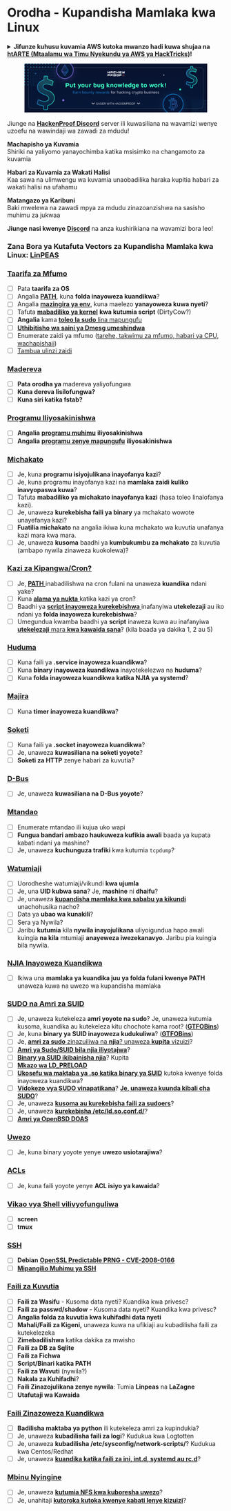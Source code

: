 # Orodha - Kupandisha Mamlaka kwa Linux

<details>

<summary><strong>Jifunze kuhusu kuvamia AWS kutoka mwanzo hadi kuwa shujaa na</strong> <a href="https://training.hacktricks.xyz/courses/arte"><strong>htARTE (Mtaalamu wa Timu Nyekundu ya AWS ya HackTricks)</strong></a><strong>!</strong></summary>

Njia nyingine za kusaidia HackTricks:

* Ikiwa unataka kuona **kampuni yako ikitangazwa kwenye HackTricks** au **kupakua HackTricks kwa PDF** Angalia [**MIPANGO YA USAJILI**](https://github.com/sponsors/carlospolop)!
* Pata [**bidhaa rasmi za PEASS & HackTricks**](https://peass.creator-spring.com)
* Gundua [**Familia ya PEASS**](https://opensea.io/collection/the-peass-family), mkusanyiko wetu wa [**NFTs**](https://opensea.io/collection/the-peass-family) za kipekee
* **Jiunge na** 💬 [**Kikundi cha Discord**](https://discord.gg/hRep4RUj7f) au [**kikundi cha telegram**](https://t.me/peass) au **tufuate** kwenye **Twitter** 🐦 [**@hacktricks\_live**](https://twitter.com/hacktricks\_live)**.**
* **Shiriki mbinu zako za kuvamia kwa kuwasilisha PRs kwa** [**HackTricks**](https://github.com/carlospolop/hacktricks) na [**HackTricks Cloud**](https://github.com/carlospolop/hacktricks-cloud) repos za github.

</details>

<figure><img src="../.gitbook/assets/image (377).png" alt=""><figcaption></figcaption></figure>

Jiunge na [**HackenProof Discord**](https://discord.com/invite/N3FrSbmwdy) server ili kuwasiliana na wavamizi wenye uzoefu na wawindaji wa zawadi za mdudu!

**Machapisho ya Kuvamia**\
Shiriki na yaliyomo yanayochimba katika msisimko na changamoto za kuvamia

**Habari za Kuvamia za Wakati Halisi**\
Kaa sawa na ulimwengu wa kuvamia unaobadilika haraka kupitia habari za wakati halisi na ufahamu

**Matangazo ya Karibuni**\
Baki mwelewa na zawadi mpya za mdudu zinazoanzishwa na sasisho muhimu za jukwaa

**Jiunge nasi kwenye** [**Discord**](https://discord.com/invite/N3FrSbmwdy) na anza kushirikiana na wavamizi bora leo!

### **Zana Bora ya Kutafuta Vectors za Kupandisha Mamlaka kwa Linux:** [**LinPEAS**](https://github.com/carlospolop/privilege-escalation-awesome-scripts-suite/tree/master/linPEAS)

### [Taarifa za Mfumo](privilege-escalation/#system-information)

* [ ] Pata **taarifa za OS**
* [ ] Angalia [**PATH**](privilege-escalation/#path), kuna **folda inayoweza kuandikwa**?
* [ ] Angalia [**mazingira ya env**](privilege-escalation/#env-info), kuna maelezo **yanayoweza kuwa nyeti**?
* [ ] Tafuta [**mabadiliko ya kernel**](privilege-escalation/#kernel-exploits) **kwa kutumia script** (DirtyCow?)
* [ ] **Angalia** kama [**toleo la sudo** lina mapungufu](privilege-escalation/#sudo-version)
* [ ] [**Uthibitisho wa saini ya Dmesg umeshindwa**](privilege-escalation/#dmesg-signature-verification-failed)
* [ ] Enumerate zaidi ya mfumo ([tarehe, takwimu za mfumo, habari ya CPU, wachapishaji](privilege-escalation/#more-system-enumeration))
* [ ] [Tambua ulinzi zaidi](privilege-escalation/#enumerate-possible-defenses)

### [Madereva](privilege-escalation/#drives)

* [ ] **Pata orodha ya** madereva yaliyofungwa
* [ ] **Kuna dereva lisilofungwa?**
* [ ] **Kuna siri katika fstab?**

### [**Programu Iliyosakinishwa**](privilege-escalation/#installed-software)

* [ ] **Angalia** [**programu muhimu**](privilege-escalation/#useful-software) **iliyosakinishwa**
* [ ] **Angalia** [**programu zenye mapungufu**](privilege-escalation/#vulnerable-software-installed) **iliyosakinishwa**

### [Michakato](privilege-escalation/#processes)

* [ ] Je, kuna **programu isiyojulikana inayofanya kazi**?
* [ ] Je, kuna programu inayofanya kazi na **mamlaka zaidi kuliko inavyopaswa kuwa**?
* [ ] Tafuta **mabadiliko ya michakato inayofanya kazi** (hasa toleo linalofanya kazi).
* [ ] Je, unaweza **kurekebisha faili ya binary** ya mchakato wowote unayefanya kazi?
* [ ] **Fuatilia michakato** na angalia ikiwa kuna mchakato wa kuvutia unafanya kazi mara kwa mara.
* [ ] Je, unaweza **kusoma** baadhi ya **kumbukumbu za mchakato** za kuvutia (ambapo nywila zinaweza kuokolewa)?

### [Kazi za Kipangwa/Cron?](privilege-escalation/#scheduled-jobs)

* [ ] Je, [**PATH** ](privilege-escalation/#cron-path)inabadilishwa na cron fulani na unaweza **kuandika** ndani yake?
* [ ] Kuna [**alama ya nukta** ](privilege-escalation/#cron-using-a-script-with-a-wildcard-wildcard-injection)katika kazi ya cron?
* [ ] Baadhi ya [**script inayoweza kurekebishwa** ](privilege-escalation/#cron-script-overwriting-and-symlink)inafanyiwa **utekelezaji** au iko ndani ya **folda inayoweza kurekebishwa**?
* [ ] Umegundua kwamba baadhi ya **script** inaweza kuwa au inafanyiwa [**utekelezaji** mara **kwa kawaida sana**](privilege-escalation/#frequent-cron-jobs)? (kila baada ya dakika 1, 2 au 5)

### [Huduma](privilege-escalation/#services)

* [ ] Kuna faili ya **.service inayoweza kuandikwa**?
* [ ] Kuna **binary inayoweza kuandikwa** inayotekelezwa na **huduma**?
* [ ] Kuna **folda inayoweza kuandikwa katika NJIA ya systemd**?

### [Majira](privilege-escalation/#timers)

* [ ] Kuna **timer inayoweza kuandikwa**?

### [Soketi](privilege-escalation/#sockets)

* [ ] Kuna faili ya **.socket inayoweza kuandikwa**?
* [ ] Je, unaweza **kuwasiliana na soketi yoyote**?
* [ ] **Soketi za HTTP** zenye habari za kuvutia?

### [D-Bus](privilege-escalation/#d-bus)

* [ ] Je, unaweza **kuwasiliana na D-Bus yoyote**?

### [Mtandao](privilege-escalation/#network)

* [ ] Enumerate mtandao ili kujua uko wapi
* [ ] **Fungua bandari ambazo haukuweza kufikia awali** baada ya kupata kabati ndani ya mashine?
* [ ] Je, unaweza **kuchunguza trafiki** kwa kutumia `tcpdump`?

### [Watumiaji](privilege-escalation/#users)

* [ ] Uorodheshe watumiaji/vikundi **kwa ujumla**
* [ ] Je, una **UID kubwa sana**? Je, **mashine** ni **dhaifu**?
* [ ] Je, unaweza [**kupandisha mamlaka kwa sababu ya kikundi**](privilege-escalation/interesting-groups-linux-pe/) unachohusika nacho?
* [ ] Data ya **ubao wa kunakili**?
* [ ] Sera ya Nywila?
* [ ] Jaribu **kutumia** kila **nywila inayojulikana** uliyoigundua hapo awali kuingia **na kila** mtumiaji **anayeweza iwezekanavyo**. Jaribu pia kuingia bila nywila.

### [NJIA Inayoweza Kuandikwa](privilege-escalation/#writable-path-abuses)

* [ ] Ikiwa una **mamlaka ya kuandika juu ya folda fulani kwenye PATH** unaweza kuwa na uwezo wa kupandisha mamlaka

### [SUDO na Amri za SUID](privilege-escalation/#sudo-and-suid)

* [ ] Je, unaweza kutekeleza **amri yoyote na sudo**? Je, unaweza kutumia kusoma, kuandika au kutekeleza kitu chochote kama root? ([**GTFOBins**](https://gtfobins.github.io))
* [ ] Je, kuna **binary ya SUID inayoweza kudukuliwa**? ([**GTFOBins**](https://gtfobins.github.io))
* [ ] Je, [**amri za sudo** zinazuiliwa na **njia**? unaweza **kupita** vizuizi](privilege-escalation/#sudo-execution-bypassing-paths)?
* [ ] [**Amri ya Sudo/SUID bila njia iliyotajwa**](privilege-escalation/#sudo-command-suid-binary-without-command-path)?
* [ ] [**Binary ya SUID ikibainisha njia**](privilege-escalation/#suid-binary-with-command-path)? Kupita
* [ ] [**Mkazo wa LD\_PRELOAD**](privilege-escalation/#ld\_preload)
* [ ] [**Ukosefu wa maktaba ya .so katika binary ya SUID**](privilege-escalation/#suid-binary-so-injection) kutoka kwenye folda inayoweza kuandikwa?
* [ ] [**Vidokezo vya SUDO vinapatikana**](privilege-escalation/#reusing-sudo-tokens)? [**Je, unaweza kuunda kibali cha SUDO**](privilege-escalation/#var-run-sudo-ts-less-than-username-greater-than)?
* [ ] Je, unaweza [**kusoma au kurekebisha faili za sudoers**](privilege-escalation/#etc-sudoers-etc-sudoers-d)?
* [ ] Je, unaweza [**kurekebisha /etc/ld.so.conf.d/**](privilege-escalation/#etc-ld-so-conf-d)?
* [ ] [**Amri ya OpenBSD DOAS**](privilege-escalation/#doas)
### [Uwezo](privilege-escalation/#capabilities)

* [ ] Je, kuna binary yoyote yenye **uwezo usiotarajiwa**?

### [ACLs](privilege-escalation/#acls)

* [ ] Je, kuna faili yoyote yenye **ACL isiyo ya kawaida**?

### [Vikao vya Shell vilivyofunguliwa](privilege-escalation/#open-shell-sessions)

* [ ] **screen**
* [ ] **tmux**

### [SSH](privilege-escalation/#ssh)

* [ ] **Debian** [**OpenSSL Predictable PRNG - CVE-2008-0166**](privilege-escalation/#debian-openssl-predictable-prng-cve-2008-0166)
* [ ] [**Mipangilio Muhimu ya SSH**](privilege-escalation/#ssh-interesting-configuration-values)

### [Faili za Kuvutia](privilege-escalation/#interesting-files)

* [ ] **Faili za Wasifu** - Kusoma data nyeti? Kuandika kwa privesc?
* [ ] **Faili za passwd/shadow** - Kusoma data nyeti? Kuandika kwa privesc?
* [ ] **Angalia folda za kuvutia kwa kuhifadhi data nyeti**
* [ ] **Mahali/Faili za Kigeni,** unaweza kuwa na ufikiaji au kubadilisha faili za kutekelezeka
* [ ] **Zimebadilishwa** katika dakika za mwisho
* [ ] **Faili za DB za Sqlite**
* [ ] **Faili za Fichwa**
* [ ] **Script/Binari katika PATH**
* [ ] **Faili za Wavuti** (nywila?)
* [ ] **Nakala za Kuhifadhi**?
* [ ] **Faili Zinazojulikana zenye nywila**: Tumia **Linpeas** na **LaZagne**
* [ ] **Utafutaji wa Kawaida**

### [**Faili Zinazoweza Kuandikwa**](privilege-escalation/#writable-files)

* [ ] **Badilisha maktaba ya python** ili kutekeleza amri za kupindukia?
* [ ] Je, unaweza **kubadilisha faili za logi**? Kudukua kwa Logtotten
* [ ] Je, unaweza **kubadilisha /etc/sysconfig/network-scripts/**? Kudukua kwa Centos/Redhat
* [ ] Je, unaweza [**kuandika katika faili za ini, int.d, systemd au rc.d**](privilege-escalation/#init-init-d-systemd-and-rc-d)?

### [**Mbinu Nyingine**](privilege-escalation/#other-tricks)

* [ ] Je, unaweza [**kutumia NFS kwa kuboresha uwezo**](privilege-escalation/#nfs-privilege-escalation)?
* [ ] Je, unahitaji [**kutoroka kutoka kwenye kabati lenye kizuizi**](privilege-escalation/#escaping-from-restricted-shells)?
